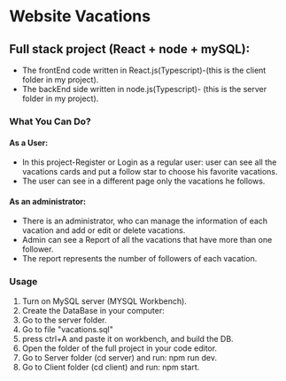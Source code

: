 # Website Vacations

## Full stack project (React + node + mySQL):

- The frontEnd code written in React.js(Typescript)-(this is the client folder in my project).
- The backEnd side written in node.js(Typescript)- (this is the server folder in my project).

### What You Can Do?

#### As a User:

- In this project-Register or Login as a regular user: user can see all the vacations cards and put a follow star to choose his favorite vacations.
- The user can see in a different page only the vacations he follows.

#### As an administrator:

- There is an administrator, who can manage the information of each vacation and add or edit or delete vacations.
- Admin can see a Report of all the vacations that have more than one follower.
- The report represents the number of followers of each vacation.

### Usage

1. Turn on MySQL server (MYSQL Workbench).
2. Create the DataBase in your computer:
3. Go to the server folder.
4. Go to file "vacations.sql"
5. press ctrl+A and paste it on workbench, and build the DB.
6. Open the folder of the full project in your code editor.
7. Go to Server folder (cd server) and run: npm run dev.
8. Go to Client folder (cd client) and run: npm start.

